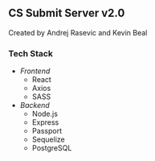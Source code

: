 ## CS Submit Server v2.0

Created by Andrej Rasevic and Kevin Beal

### Tech Stack

- _Frontend_
  - React
  - Axios
  - SASS
- _Backend_
  - Node.js
  - Express
  - Passport
  - Sequelize
  - PostgreSQL
